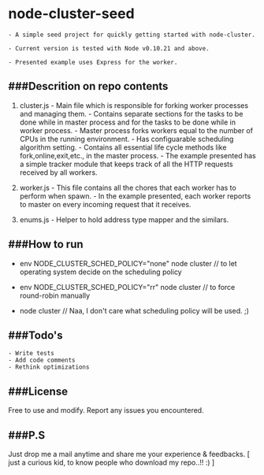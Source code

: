 # node-cluster-seed
	
	- A simple seed project for quickly getting started with node-cluster.	

	- Current version is tested with Node v0.10.21 and above.

	- Presented example uses Express for the worker.


###Descrition on repo contents
-------------------------------

 1. cluster.js 
 				- Main file which is responsible for forking worker processes and managing them.
 				- Contains separate sections for the tasks to be done while in master process and for the tasks to be done while in worker process.
 				- Master process forks workers equal to the number of CPUs in the running environment.
 				- Has configuarable scheduling algorithm setting.
 				- Contains all essential life cycle methods like fork,online,exit,etc., in the master process.
 				- The example presented has a simple tracker module that keeps track of all the HTTP requests received by all workers.	

 2. worker.js
 				- This file contains all the chores that each worker has to perform when spawn.
 				- In the example presented, each worker reports to master on every incoming request that it receives. 

 3. enums.js
 				-  Helper to hold address type mapper and the similars.


###How to run
--------------

* env NODE_CLUSTER_SCHED_POLICY="none" node cluster //  to let operating system decide on the scheduling policy

* env NODE_CLUSTER_SCHED_POLICY="rr" node cluster // to force round-robin manually

* node cluster // Naa, I don't care what scheduling policy will be used. ;)


###Todo's
---------
    - Write tests
    - Add code comments
    - Rethink optimizations

###License
----------
Free to use and modify. Report any issues you encountered.


###P.S
------
Just drop me a mail anytime and share me your experience & feedbacks. [ just a curious kid, to know people who download my repo..!! :) ]